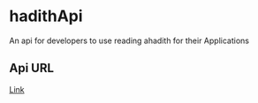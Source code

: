 # hadithApi
An api for developers to use reading ahadith for their Applications
## Api URL 
[Link](https://ahadith-api-service.onrender.com/)
